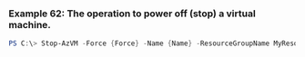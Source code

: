 
### Example 62: The operation to power off (stop) a virtual machine.
```powershell
PS C:\> Stop-AzVM -Force {Force} -Name {Name} -ResourceGroupName MyResourceGroup


